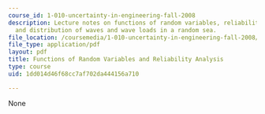 ```yaml
---
course_id: 1-010-uncertainty-in-engineering-fall-2008
description: Lecture notes on functions of random variables, reliability analysis,
  and distribution of waves and wave loads in a random sea.
file_location: /coursemedia/1-010-uncertainty-in-engineering-fall-2008/1dd014d46f68cc7af702da444156a710_app_12.pdf
file_type: application/pdf
layout: pdf
title: Functions of Random Variables and Reliability Analysis
type: course
uid: 1dd014d46f68cc7af702da444156a710

---
```

None